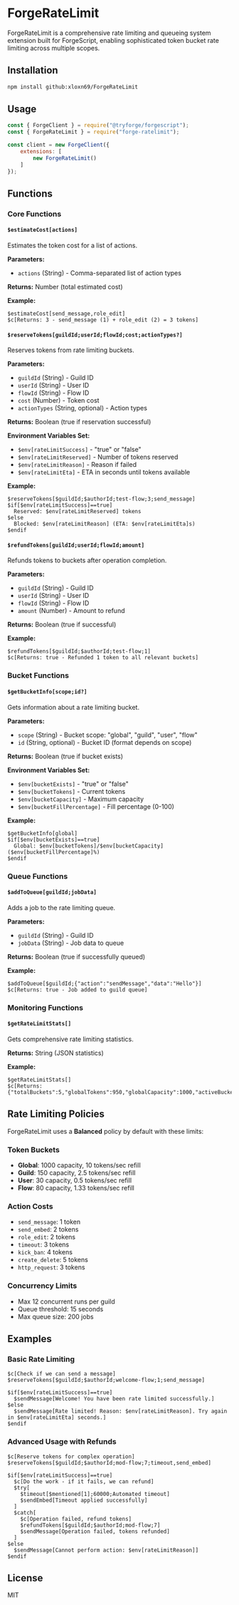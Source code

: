 # ForgeRateLimit

ForgeRateLimit is a comprehensive rate limiting and queueing system extension built for ForgeScript, enabling sophisticated token bucket rate limiting across multiple scopes.

## Installation

```bash
npm install github:xloxn69/ForgeRateLimit
```

## Usage

```javascript
const { ForgeClient } = require("@tryforge/forgescript");
const { ForgeRateLimit } = require("forge-ratelimit");

const client = new ForgeClient({
    extensions: [
        new ForgeRateLimit()
    ]
});
```

## Functions

### Core Functions

#### `$estimateCost[actions]`
Estimates the token cost for a list of actions.

**Parameters:**
- `actions` (String) - Comma-separated list of action types

**Returns:** Number (total estimated cost)

**Example:**
```
$estimateCost[send_message,role_edit]
$c[Returns: 3 - send_message (1) + role_edit (2) = 3 tokens]
```

#### `$reserveTokens[guildId;userId;flowId;cost;actionTypes?]`
Reserves tokens from rate limiting buckets.

**Parameters:**
- `guildId` (String) - Guild ID
- `userId` (String) - User ID  
- `flowId` (String) - Flow ID
- `cost` (Number) - Token cost
- `actionTypes` (String, optional) - Action types

**Returns:** Boolean (true if reservation successful)

**Environment Variables Set:**
- `$env[rateLimitSuccess]` - "true" or "false"
- `$env[rateLimitReserved]` - Number of tokens reserved
- `$env[rateLimitReason]` - Reason if failed
- `$env[rateLimitEta]` - ETA in seconds until tokens available

**Example:**
```
$reserveTokens[$guildId;$authorId;test-flow;3;send_message]
$if[$env[rateLimitSuccess]==true]
  Reserved: $env[rateLimitReserved] tokens
$else
  Blocked: $env[rateLimitReason] (ETA: $env[rateLimitEta]s)
$endif
```

#### `$refundTokens[guildId;userId;flowId;amount]`
Refunds tokens to buckets after operation completion.

**Parameters:**
- `guildId` (String) - Guild ID
- `userId` (String) - User ID
- `flowId` (String) - Flow ID
- `amount` (Number) - Amount to refund

**Returns:** Boolean (true if successful)

**Example:**
```
$refundTokens[$guildId;$authorId;test-flow;1]
$c[Returns: true - Refunded 1 token to all relevant buckets]
```

### Bucket Functions

#### `$getBucketInfo[scope;id?]`
Gets information about a rate limiting bucket.

**Parameters:**
- `scope` (String) - Bucket scope: "global", "guild", "user", "flow"
- `id` (String, optional) - Bucket ID (format depends on scope)

**Returns:** Boolean (true if bucket exists)

**Environment Variables Set:**
- `$env[bucketExists]` - "true" or "false"
- `$env[bucketTokens]` - Current tokens
- `$env[bucketCapacity]` - Maximum capacity
- `$env[bucketFillPercentage]` - Fill percentage (0-100)

**Example:**
```
$getBucketInfo[global]
$if[$env[bucketExists]==true]
  Global: $env[bucketTokens]/$env[bucketCapacity] ($env[bucketFillPercentage]%)
$endif
```

### Queue Functions

#### `$addToQueue[guildId;jobData]`
Adds a job to the rate limiting queue.

**Parameters:**
- `guildId` (String) - Guild ID
- `jobData` (String) - Job data to queue

**Returns:** Boolean (true if successfully queued)

**Example:**
```
$addToQueue[$guildId;{"action":"sendMessage","data":"Hello"}]
$c[Returns: true - Job added to guild queue]
```

### Monitoring Functions

#### `$getRateLimitStats[]`
Gets comprehensive rate limiting statistics.

**Returns:** String (JSON statistics)

**Example:**
```
$getRateLimitStats[]
$c[Returns: {"totalBuckets":5,"globalTokens":950,"globalCapacity":1000,"activeBuckets":4}]
```

## Rate Limiting Policies

ForgeRateLimit uses a **Balanced** policy by default with these limits:

### Token Buckets
- **Global**: 1000 capacity, 10 tokens/sec refill
- **Guild**: 150 capacity, 2.5 tokens/sec refill  
- **User**: 30 capacity, 0.5 tokens/sec refill
- **Flow**: 80 capacity, 1.33 tokens/sec refill

### Action Costs
- `send_message`: 1 token
- `send_embed`: 2 tokens
- `role_edit`: 2 tokens
- `timeout`: 3 tokens
- `kick_ban`: 4 tokens
- `create_delete`: 5 tokens
- `http_request`: 3 tokens

### Concurrency Limits
- Max 12 concurrent runs per guild
- Queue threshold: 15 seconds
- Max queue size: 200 jobs

## Examples

### Basic Rate Limiting
```
$c[Check if we can send a message]
$reserveTokens[$guildId;$authorId;welcome-flow;1;send_message]

$if[$env[rateLimitSuccess]==true]
  $sendMessage[Welcome! You have been rate limited successfully.]
$else
  $sendMessage[Rate limited! Reason: $env[rateLimitReason]. Try again in $env[rateLimitEta] seconds.]
$endif
```

### Advanced Usage with Refunds
```
$c[Reserve tokens for complex operation]
$reserveTokens[$guildId;$authorId;mod-flow;7;timeout,send_embed]

$if[$env[rateLimitSuccess]==true]
  $c[Do the work - if it fails, we can refund]
  $try[
    $timeout[$mentioned[1];60000;Automated timeout]
    $sendEmbed[Timeout applied successfully]
  ]
  $catch[
    $c[Operation failed, refund tokens]
    $refundTokens[$guildId;$authorId;mod-flow;7]
    $sendMessage[Operation failed, tokens refunded]
  ]
$else
  $sendMessage[Cannot perform action: $env[rateLimitReason]]
$endif
```

## License

MIT